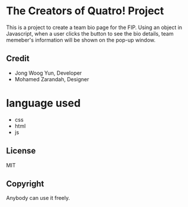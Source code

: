 # The Creators of Quatro! Project

This is a project to create a team bio page for the FIP. 
Using an object in Javascript, when a user clicks the button to see the bio details, team memeber's information will be shown on the pop-up window.

## Credit

- Jong Woog Yun, Developer
- Mohamed Zarandah, Designer

# language used
- css
- html
- js

## License

MIT

## Copyright

Anybody can use it freely.
